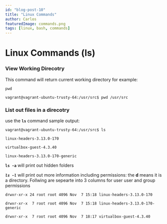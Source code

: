 ```yaml
---
id: "blog-post-10"
title: "Linux Commands"
author: Carlos
featuredImage: commands.png
tags: [linux, bash, commands]
---
```


# Linux Commands (ls)

### View Working Direcotry
This command will return current working directory for example:    

`pwd`

`vagrant@vagrant-ubuntu-trusty-64:/usr/src$ pwd
/usr/src`

### List out files in a direcotry 
use the **`ls`** command sample output: 

`vagrant@vagrant-ubuntu-trusty-64:/usr/src$ ls`

   `linux-headers-3.13.0-170 ` 

   `virtualbox-guest-4.3.40`

   `linux-headers-3.13.0-170-generic`

**`ls -a`** will print out hidden folders

***`ls -l`*** will print out more information including permissions: the **d** means it is a directory. Follwing are sepearte into 3 columns for user user and group permissions

`drwxr-xr-x 24 root root 4096 Nov  7 15:18 linux-headers-3.13.0-170`

`drwxr-xr-x  7 root root 4096 Nov  7 15:18 linux-headers-3.13.0-170-generic`

`drwxr-xr-x  7 root root 4096 Nov  7 18:17 virtualbox-guest-4.3.40`
